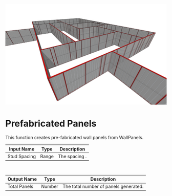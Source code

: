 <img src="preview.png" width="512">
            
# Prefabricated Panels

This function creates pre-fabricated wall panels from WallPanels.

|Input Name|Type|Description|
|---|---|---|
|Stud Spacing|Range|The spacing .|


<br>

|Output Name|Type|Description|
|---|---|---|
|Total Panels|Number|The total number of panels generated.|

